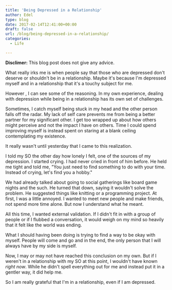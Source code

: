 ```yaml
---
title: 'Being Depressed in a Relationship'
author: Edel
type: blog
date: 2017-02-14T12:41:00+00:00
draft: false
url: /blog/being-depressed-in-a-relationship/
categories:
  - Life

---
```

**Disclimer:** This blog post does not give any advice.

What really irks me is when people say that those who are depressed don't deserve or shouldn't be in a relationship. Maybe it's because I'm depressed myself and in a relationship that it's a touchy subject for me.

However , I can see some of the reasoning. In my own experience, dealing with depression while being in a relationship has its own set of challenges.

Sometimes, I catch myself being stuck in my head and the other person falls off the radar. My lack of self care prevents me from being a better partner for my significant other. I get too wrapped up about how others might perceive and not the impact I have on others. Time I could spend improving myself is instead spent on staring at a blank ceiling contemplating my existence.

It really wasn't until yesterday that I came to this realization.

I told my SO the other day how lonely I felt, one of the sources of my depression. I started crying. I had never cried in front of him before. He held me tight and told me, "You just need to find something to do with your time. Instead of crying, let's find you a hobby."

We had already talked about going to social gatherings like board game nights and the such. He turned that down, saying it wouldn't solve the problem. He suggested things like knitting or a programming project. At first, I was a little annoyed. I wanted to meet new people and make friends, not spend more time alone. But now I understand what he meant.

All this time, I wanted external validation. If I didn't fit in with a group of people or if I flubbed a conversation, it would weigh on my mind so heavily that it felt like the world was ending.

What I should having been doing is trying to find a way to be okay with myself. People will come and go and in the end, the only person that I will always have by my side is myself.

Now, I may or may not have reached this conclusion on my own. But if I weren't in a relationship with my SO at this point, I wouldn't have known _right now_. While he didn't spell everything out for me and instead put it in a gentler way, it did help me.

So I am really grateful that I'm in a relationship, even if I am depressed.